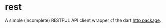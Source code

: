 # rest

A simple (incomplete) RESTFUL API client wrapper of the dart [http package].


[http package]: https://pub.dev/packages/http
